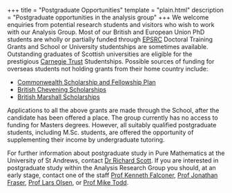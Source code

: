 +++
title = "Postgraduate Opportunities"
template = "plain.html"
description = "Postgraduate opportunities in the analysis group"
+++
We welcome enquiries from potential research students and visitors who wish to work with our Analysis Group.
Most of our British and European Union PhD students are wholly or partially funded through [EPSRC](https://www.epsrc.ac.uk/default.htm) Doctoral Training Grants and School or University studentships are sometimes available.
Outstanding graduates of Scottish universities are eligible for the prestigious [Carnegie Trust](https://www.carnegie-trust.org/) Studentships.
Possible sources of funding for overseas students not holding grants from their home country include:
- [Commonwealth Scholarship and Fellowship Plan](https://cscuk.dfid.gov.uk/)
- [British Chevening Scholarships](https://www.chevening.org/)
- [British Marshall Scholarships](https://www.marshallscholarship.org/)

Applications to all the above grants are made through the School, after the candidate has been offered a place. The group currently has no access to funding for Masters degrees. However, all suitably qualified postgraduate students, including M.Sc. students, are offered the opportunity of supplementing their income by undergraduate tutoring.

For further information about postgraduate study in Pure Mathematics at the University of St Andrews, contact [Dr Richard Scott](mailto:maths-dopgr@st-andrews.ac.uk). If you are interested in postgraduate study within the Analysis Research Group you should, at an early stage, contact one of the staff [Prof Kenneth Falconer](mailto:kjf@st-andrews.ac.uk), [Prof Jonathan Fraser](mailto:jmf32@st-andrews.ac.uk), [Prof Lars Olsen](mailto:lo@st-andrews.ac.uk), or [Prof Mike Todd](mailto:m.todd@st-andrews.ac.uk).

